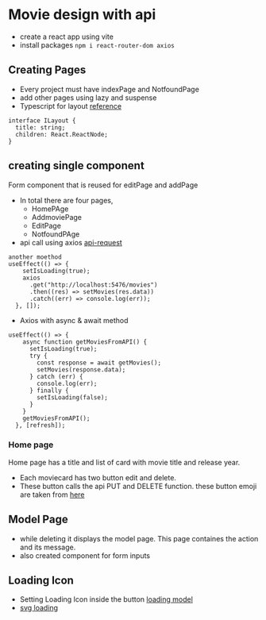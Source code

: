 # Movie design with api

- create a react app using vite
- install packages `npm i react-router-dom axios`

## Creating Pages

- Every project must have indexPage and NotfoundPage
- add other pages using lazy and suspense
- Typescript for layout [reference](https://stackoverflow.com/questions/64722861/what-typescript-type-should-react-children-be-set-to)

```
interface ILayout {
  title: string;
  children: React.ReactNode;
}
```

## creating single component

Form component that is reused for editPage and addPage

- In total there are four pages,
  - HomePAge
  - AddmoviePage
  - EditPage
  - NotfoundPAge
- api call using axios [api-request](https://www.freecodecamp.org/news/axios-react-how-to-make-get-post-and-delete-api-requests/)

```
another moethod
useEffect(() => {
    setIsLoading(true);
    axios
      .get("http://localhost:5476/movies")
      .then((res) => setMovies(res.data))
      .catch((err) => console.log(err));
  }, []);
```

- Axios with async & await method

```
useEffect(() => {
    async function getMoviesFromAPI() {
      setIsLoading(true);
      try {
        const response = await getMovies();
        setMovies(response.data);
      } catch (err) {
        console.log(err);
      } finally {
        setIsLoading(false);
      }
    }
    getMoviesFromAPI();
  }, [refresh]);
```

### Home page

Home page has a title and list of card with movie title and release year.

- Each moviecard has two button edit and delete.
- These button calls the api PUT and DELETE function. these button emoji are taken from [here](https://emojipedia.org/)

## Model Page

- while deleting it displays the model page. This page containes the action and its message.
- also created component for form inputs

## Loading Icon

- Setting Loading Icon inside the button [loading model](https://picocss.com/docs/loading.html)
- [svg loading](https://codepen.io/nikhil8krishnan/pen/rVoXJa)
